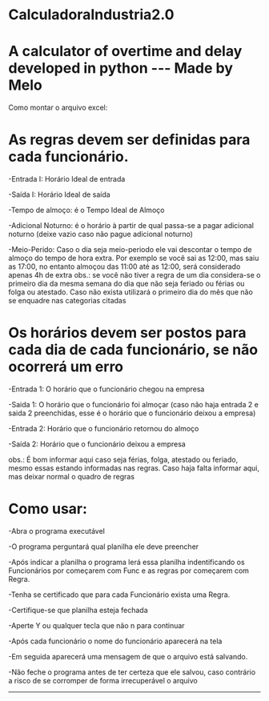 # CalculadoraIndustria2.0
A calculator of overtime and delay developed in python
--- Made by Melo
===========================================================================================

Como montar o arquivo excel:

# As regras devem ser definidas para cada funcionário. 

-Entrada I: Horário Ideal de entrada

-Saída I: Horário Ideal de saída

-Tempo de almoço: é o Tempo Ideal de Almoço

-Adicional Noturno: é o horário à partir de qual passa-se a pagar adicional noturno
(deixe vazio caso não pague adicional noturno)

-Meio-Perido: Caso o dia seja meio-periodo ele vai descontar o tempo de almoço do tempo
de hora extra. Por exemplo se você sai as 12:00, mas saiu as 17:00, no entanto almoçou
das 11:00 até as 12:00, será considerado apenas 4h de extra
obs.: se você não tiver a regra de um dia considera-se o primeiro dia da mesma semana
do dia que não seja feriado ou férias ou folga ou atestado.
Caso não exista utilizará o primeiro dia do mês que não se enquadre nas categorias citadas



# Os horários devem ser postos para cada dia de cada funcionário, se não ocorrerá um erro

-Entrada 1: O horário que o funcionário chegou na empresa

-Saida 1: O horário que o funcionário foi almoçar (caso não haja entrada 2 e saida 2
preenchidas, esse é o horário que o funcionário deixou a empresa)

-Entrada 2: Horário que o funcionário retornou do almoço

-Saída 2: Horário que o funcionário deixou a empresa

obs.: É bom informar aqui caso seja férias, folga, atestado ou feriado, mesmo essas estando
informadas nas regras. Caso haja falta informar aqui, mas deixar normal o quadro de regras


# Como usar:

-Abra o programa executável

-O programa perguntará qual planilha ele deve preencher

-Após indicar a planilha o programa lerá essa planilha indentificando os Funcionários
por começarem com Func e as regras por começarem com Regra.

-Tenha se certificado que para cada Funcionário exista uma Regra.

-Certifique-se que planilha esteja fechada

-Aperte Y ou qualquer tecla que não n para continuar

-Após cada funcionário o nome do funcionário aparecerá na tela

-Em seguida aparecerá uma mensagem de que o arquivo está salvando.

-Não feche o programa antes de ter certeza que ele salvou, caso contrário a risco de se
corromper de forma irrecuperável o arquivo

----------------------------------------------------------------------------------


